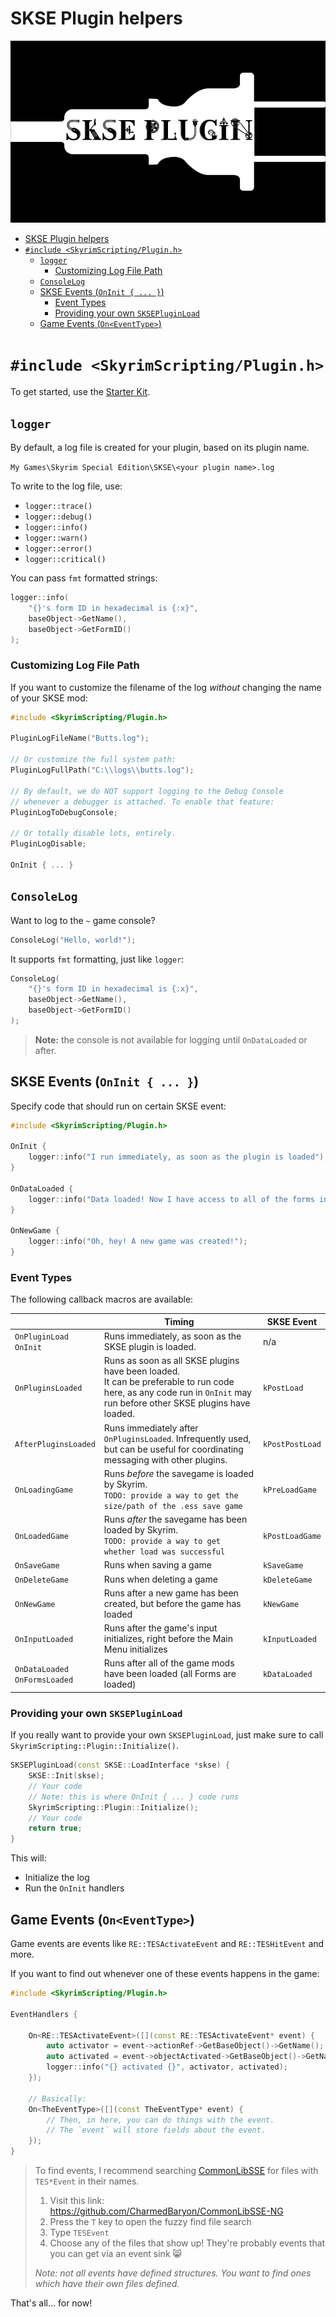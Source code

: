 # SKSE Plugin helpers

![SKSE Plugin](Images/Plugin_Logo.png)

- [SKSE Plugin helpers](#skse-plugin-helpers)
- [`#include <SkyrimScripting/Plugin.h>`](#include-skyrimscriptingpluginh)
  - [`logger`](#logger)
    - [Customizing Log File Path](#customizing-log-file-path)
  - [`ConsoleLog`](#consolelog)
  - [SKSE Events (`OnInit { ... }`)](#skse-events-oninit---)
    - [Event Types](#event-types)
    - [Providing your own `SKSEPluginLoad`](#providing-your-own-sksepluginload)
  - [Game Events (`On<EventType>`)](#game-events-oneventtype)


# `#include <SkyrimScripting/Plugin.h>`

To get started, use the [Starter Kit](https://github.com/SkyrimScripting/SKSE_Template_StarterKit).

## `logger`

By default, a log file is created for your plugin, based on its plugin name.

`My Games\Skyrim Special Edition\SKSE\<your plugin name>.log`

To write to the log file, use:

- `logger::trace()`
- `logger::debug()`
- `logger::info()`
- `logger::warn()`
- `logger::error()`
- `logger::critical()`

You can pass `fmt` formatted strings:

```cpp
logger::info(
    "{}'s form ID in hexadecimal is {:x}",
    baseObject->GetName(),
    baseObject->GetFormID()
);
```

### Customizing Log File Path

If you want to customize the filename of the log _without_ changing the name of your SKSE mod:

```cpp
#include <SkyrimScripting/Plugin.h>

PluginLogFileName("Butts.log");

// Or customize the full system path:
PluginLogFullPath("C:\\logs\\butts.log");

// By default, we do NOT support logging to the Debug Console
// whenever a debugger is attached. To enable that feature:
PluginLogToDebugConsole;

// Or totally disable lots, entirely.
PluginLogDisable;

OnInit { ... }
```

## `ConsoleLog`

Want to log to the `~` game console?

```cpp
ConsoleLog("Hello, world!");
```

It supports `fmt` formatting, just like `logger`:

```cpp
ConsoleLog(
    "{}'s form ID in hexadecimal is {:x}",
    baseObject->GetName(),
    baseObject->GetFormID()
);
```

> **Note:** the console is not available for logging until `OnDataLoaded` or after.

## SKSE Events (`OnInit { ... }`)

Specify code that should run on certain SKSE event:

```cpp
#include <SkyrimScripting/Plugin.h>

OnInit {
    logger::info("I run immediately, as soon as the plugin is loaded");
}

OnDataLoaded {
    logger::info("Data loaded! Now I have access to all of the forms in the game");
}

OnNewGame {
    logger::info("Oh, hey! A new game was created!");
}
```

### Event Types

The following callback macros are available:

| | Timing | SKSE Event |
|-|-|-|
| `OnPluginLoad`<br />`OnInit` | Runs immediately, as soon as the SKSE plugin is loaded. | n/a |
| `OnPluginsLoaded` | Runs as soon as all SKSE plugins have been loaded.<br />It can be preferable to run code here, as any code run in `OnInit` may run before other SKSE plugins have loaded. | `kPostLoad` |
| `AfterPluginsLoaded` | Runs immediately after `OnPluginsLoaded`. Infrequently used, but can be useful for coordinating messaging with other plugins. | `kPostPostLoad` |
| `OnLoadingGame` | Runs _before_ the savegame is loaded by Skyrim.<br />`TODO: provide a way to get the size/path of the .ess save game` | `kPreLoadGame` |
| `OnLoadedGame` | Runs _after_ the savegame has been loaded by Skyrim.<br />`TODO: provide a way to get whether load was successful` | `kPostLoadGame` |
| `OnSaveGame` | Runs when saving a game | `kSaveGame` |
| `OnDeleteGame` | Runs when deleting a game | `kDeleteGame` |
| `OnNewGame` | Runs after a new game has been created, but before the game has loaded | `kNewGame` |
| `OnInputLoaded` | Runs after the game's input initializes, right before the Main Menu initializes | `kInputLoaded` |
| `OnDataLoaded`<br />`OnFormsLoaded` | Runs after all of the game mods have been loaded (all Forms are loaded) | `kDataLoaded` |

### Providing your own `SKSEPluginLoad`

If you really want to provide your own `SKSEPluginLoad`, just make sure to call `SkyrimScripting::Plugin::Initialize()`.

```cpp
SKSEPluginLoad(const SKSE::LoadInterface *skse) {
    SKSE::Init(skse);
    // Your code
    // Note: this is where OnInit { ... } code runs
    SkyrimScripting::Plugin::Initialize();
    // Your code
    return true;
}
```

This will:
- Initialize the log
- Run the `OnInit` handlers

## Game Events (`On<EventType>`)

Game events are events like `RE::TESActivateEvent` and `RE::TESHitEvent` and more.

If you want to find out whenever one of these events happens in the game:

```cpp
#include <SkyrimScripting/Plugin.h>

EventHandlers {

    On<RE::TESActivateEvent>([](const RE::TESActivateEvent* event) {
        auto activator = event->actionRef->GetBaseObject()->GetName();
        auto activated = event->objectActivated->GetBaseObject()->GetName();
        logger::info("{} activated {}", activator, activated);
    });

    // Basically:
    On<TheEventType>([](const TheEventType* event) {
        // Then, in here, you can do things with the event.
        // The `event` will store fields about the event.
    });
}
```

> To find events, I recommend searching [CommonLibSSE](https://github.com/CharmedBaryon/CommonLibSSE-NG) for files with `TES*Event` in their names.
> 
> 1. Visit this link: https://github.com/CharmedBaryon/CommonLibSSE-NG
> 2. Press the `T` key to open the fuzzy find file search
> 3. Type `TESEvent`
> 4. Choose any of the files that show up! They're probably events that you can get via an event sink 😸
>
> _Note: not all events have defined structures. You want to find ones which have their own files defined._

That's all... for now!
